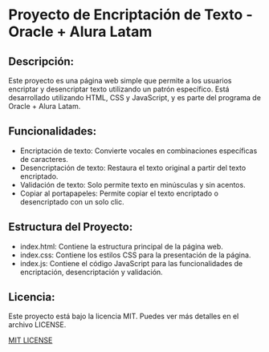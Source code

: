 # Proyecto de Encriptación de Texto - Oracle + Alura Latam
## Descripción:
Este proyecto es una página web simple que permite a los usuarios encriptar y desencriptar texto utilizando un patrón específico. Está desarrollado utilizando HTML, CSS y JavaScript, y es parte del programa de Oracle + Alura Latam.
## Funcionalidades:
- Encriptación de texto: Convierte vocales en combinaciones específicas de caracteres.
- Desencriptación de texto: Restaura el texto original a partir del texto encriptado.
- Validación de texto: Solo permite texto en minúsculas y sin acentos.
- Copiar al portapapeles: Permite copiar el texto encriptado o desencriptado con un solo clic.
## Estructura del Proyecto:
- index.html: Contiene la estructura principal de la página web.
- index.css: Contiene los estilos CSS para la presentación de la página.
- index.js: Contiene el código JavaScript para las funcionalidades de encriptación, desencriptación y validación.
## Licencia:
Este proyecto está bajo la licencia MIT. Puedes ver más detalles en el archivo LICENSE.

[MIT LICENSE](LICENSE)